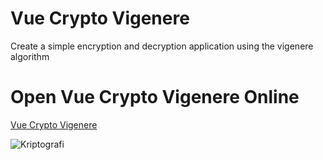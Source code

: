 # Vue Crypto Vigenere
Create a simple encryption and decryption application using the vigenere algorithm

# Open Vue Crypto Vigenere Online
[Vue Crypto Vigenere](https://vigenere-crypto.netlify.app/)

![Kriptografi](https://github.com/mluthfifrd/Vue-Crypto-Vigenere/assets/82927435/8c28ed69-3848-48e3-97ff-821db7018fc5)
